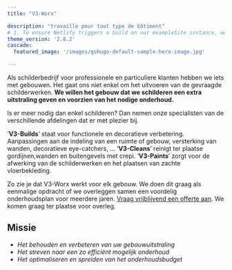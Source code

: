 ```yaml
---
title: "V3-Worx"

description: "travaille pour tout type de bâtiment"
# 1. To ensure Netlify triggers a build on our exampleSite instance, we need to change a file in the exampleSite directory.
theme_version: '2.8.2'
cascade:
  featured_image: '/images/gohugo-default-sample-hero-image.jpg'

---
```


Als schilderbedrijf voor professionele en particuliere klanten hebben we iets met gebouwen. Het gaat ons niet enkel om het uitvoeren van de gevraagde schilderwerken. **We willen het gebouw dat we schilderen een extra uitstraling geven en voorzien van het nodige onderhoud.**

Is er meer nodig dan enkel schilderen? Dan nemen onze specialisten van de verschillende afdelingen dat er met plezier bij. 

‘**V3-Builds**’ staat voor functionele en decoratieve verbetering. Aanpassingen aan de indeling van een ruimte of gebouw, versterking van wanden, decoratieve eye-catchers, … ‘**V3-Cleans**’ reinigt ter plaatse gordijnen,wanden en buitengevels met crepi. ‘**V3-Paints**’ zorgt voor de afwerking van de schilderwerken en het plaatsen van zachte vloerbekleding.

Zo zie je dat V3-Worx werkt voor elk gebouw. We doen dit graag als eenmalige opdracht of we overleggen samen een voordelig onderhoudsplan voor meerdere jaren. [Vraag vrijblijvend een offerte aan](/contact/). We komen graag ter plaatse voor overleg.

## Missie

* *Het behouden en verbeteren van  uw gebouwuitstraling*
* *Het streven naar een zo efficiënt mogelijk onderhoud*
* *Het optimaliseren en spreiden van het onderhoudsbudget*
